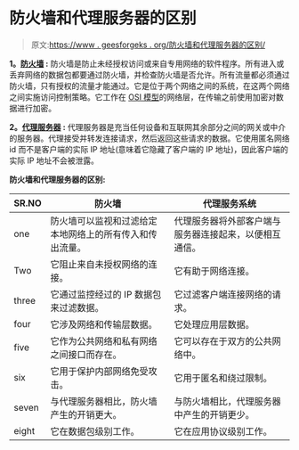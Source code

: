 # 防火墙和代理服务器的区别

> 原文:[https://www . geesforgeks . org/防火墙和代理服务器的区别/](https://www.geeksforgeeks.org/difference-between-firewall-and-proxy-server/)

**1。[防火墙](https://www.geeksforgeeks.org/introduction-of-firewall-in-computer-network/) :**
防火墙是防止未经授权访问或来自专用网络的软件程序。所有进入或丢弃网络的数据包都要通过防火墙，并检查防火墙是否允许。所有流量都必须通过防火墙，只有授权的流量才能通过。它是位于两个网络之间的系统，在这两个网络之间实施访问控制策略。它工作在 [OSI 模型](https://www.geeksforgeeks.org/layers-of-osi-model/)的网络层，在传输之前使用加密对数据进行加密。

**2。[代理服务器](https://www.geeksforgeeks.org/proxy-server/) :**
代理服务器是充当任何设备和互联网其余部分之间的网关或中介的服务器。代理接受并转发连接请求，然后返回这些请求的数据。它使用匿名网络 id 而不是客户端的实际 IP 地址(意味着它隐藏了客户端的 IP 地址)，因此客户端的实际 IP 地址不会被泄露。

**防火墙和代理服务器的区别:**

<center>

| SR.NO | 防火墙 | 代理服务系统 |
| --- | --- | --- |
| one | 防火墙可以监视和过滤给定本地网络上的所有传入和传出流量。 | 代理服务器将外部客户端与服务器连接起来，以便相互通信。 |
| Two | 它阻止来自未授权网络的连接。 | 它有助于网络连接。 |
| three | 它通过监控经过的 IP 数据包来过滤数据。 | 它过滤客户端连接网络的请求。 |
| four | 它涉及网络和传输层数据。 | 它处理应用层数据。 |
| five | 它作为公共网络和私有网络之间接口而存在。 | 它可以存在于双方的公共网络中。 |
| six | 它用于保护内部网络免受攻击。 | 它用于匿名和绕过限制。 |
| seven | 与代理服务器相比，防火墙产生的开销更大。 | 与防火墙相比，代理服务器中产生的开销更少。 |
| eight | 它在数据包级别工作。 | 它在应用协议级别工作。 |

</center>